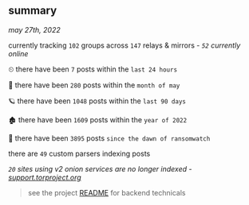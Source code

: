 
## summary
_may 27th, 2022_

currently tracking `102` groups across `147` relays & mirrors - _`52` currently online_

⏲ there have been `7` posts within the `last 24 hours`

🦈 there have been `280` posts within the `month of may`

🪐 there have been `1048` posts within the `last 90 days`

🏚 there have been `1609` posts within the `year of 2022`

🦕 there have been `3895` posts `since the dawn of ransomwatch`

there are `49` custom parsers indexing posts

_`20` sites using v2 onion services are no longer indexed - [support.torproject.org](https://support.torproject.org/onionservices/v2-deprecation/)_

> see the project [README](https://github.com/joshhighet/ransomwatch#ransomwatch--) for backend technicals
